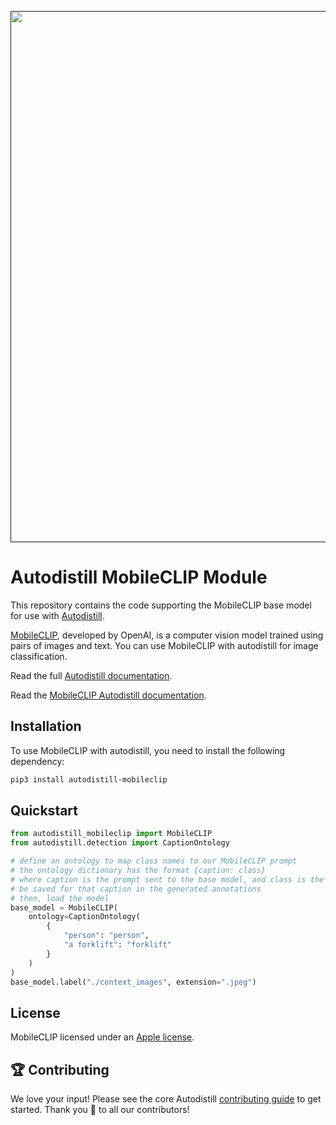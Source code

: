 <div align="center">
  <p>
    <a align="center" href="" target="_blank">
      <img
        width="850"
        src="https://media.roboflow.com/open-source/autodistill/autodistill-banner.png"
      >
    </a>
  </p>
</div>

# Autodistill MobileCLIP Module

This repository contains the code supporting the MobileCLIP base model for use with [Autodistill](https://github.com/autodistill/autodistill).

[MobileCLIP](https://github.com/openai/MobileCLIP), developed by OpenAI, is a computer vision model trained using pairs of images and text. You can use MobileCLIP with autodistill for image classification.

Read the full [Autodistill documentation](https://autodistill.github.io/autodistill/).

Read the [MobileCLIP Autodistill documentation](https://autodistill.github.io/autodistill/base_models/mobileclip/).

## Installation

To use MobileCLIP with autodistill, you need to install the following dependency:


```bash
pip3 install autodistill-mobileclip
```

## Quickstart

```python
from autodistill_mobileclip import MobileCLIP
from autodistill.detection import CaptionOntology

# define an ontology to map class names to our MobileCLIP prompt
# the ontology dictionary has the format {caption: class}
# where caption is the prompt sent to the base model, and class is the label that will
# be saved for that caption in the generated annotations
# then, load the model
base_model = MobileCLIP(
    ontology=CaptionOntology(
        {
            "person": "person",
            "a forklift": "forklift"
        }
    )
)
base_model.label("./context_images", extension=".jpeg")
```

## License

MobileCLIP licensed under an [Apple license](LICENSE).

## 🏆 Contributing

We love your input! Please see the core Autodistill [contributing guide](https://github.com/autodistill/autodistill/blob/main/CONTRIBUTING.md) to get started. Thank you 🙏 to all our contributors!